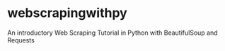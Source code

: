 # webscrapingwithpy
An introductory Web Scraping Tutorial in Python with BeautifulSoup and Requests
